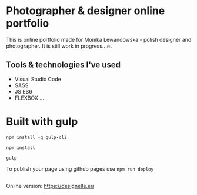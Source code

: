 # Photographer & designer online portfolio

This is online portfolio made for Monika Lewandowska - polish designer and photographer. It is still work in progress.. 🔥.

## Tools & technologies I've used

- Visual Studio Code
- SASS
- JS ES6
- FLEXBOX
  ...

# Built with gulp

`npm install -g gulp-cli`

`npm install`

`gulp`

To publish your page using github pages use `npm run deploy`

##

Online version: https://designelle.eu
